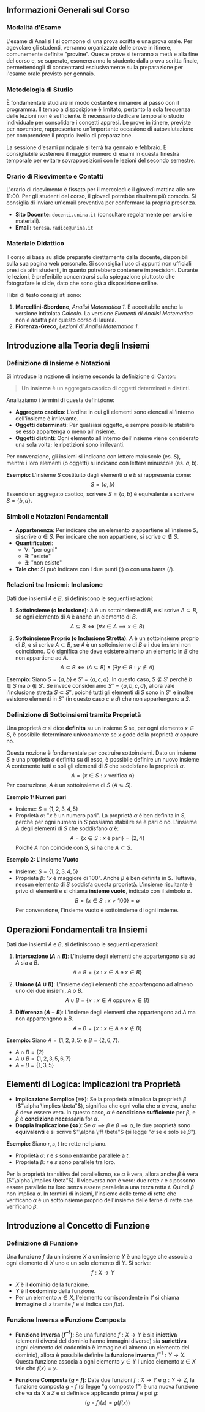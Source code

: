 ## Informazioni Generali sul Corso

### Modalità d'Esame
L'esame di Analisi I si compone di una prova scritta e una prova orale. Per agevolare gli studenti, verranno organizzate delle prove in itinere, comunemente definite "provine". Queste prove si terranno a metà e alla fine del corso e, se superate, esonereranno lo studente dalla prova scritta finale, permettendogli di concentrarsi esclusivamente sulla preparazione per l'esame orale previsto per gennaio.

### Metodologia di Studio
È fondamentale studiare in modo costante e rimanere al passo con il programma. Il tempo a disposizione è limitato, pertanto la sola frequenza delle lezioni non è sufficiente. È necessario dedicare tempo allo studio individuale per consolidare i concetti appresi. Le prove in itinere, previste per novembre, rappresentano un'importante occasione di autovalutazione per comprendere il proprio livello di preparazione.

La sessione d'esami principale si terrà tra gennaio e febbraio. È consigliabile sostenere il maggior numero di esami in questa finestra temporale per evitare sovrapposizioni con le lezioni del secondo semestre.

### Orario di Ricevimento e Contatti
L'orario di ricevimento è fissato per il mercoledì e il giovedì mattina alle ore 11:00. Per gli studenti del corso, il giovedì potrebbe risultare più comodo. Si consiglia di inviare un'email preventiva per confermare la propria presenza.

- **Sito Docente:** `docenti.unina.it` (consultare regolarmente per avvisi e materiali).
- **Email:** `teresa.radice@unina.it`

### Materiale Didattico
Il corso si basa su slide preparate direttamente dalla docente, disponibili sulla sua pagina web personale. Si sconsiglia l'uso di appunti non ufficiali presi da altri studenti, in quanto potrebbero contenere imprecisioni. Durante le lezioni, è preferibile concentrarsi sulla spiegazione piuttosto che fotografare le slide, dato che sono già a disposizione online.

I libri di testo consigliati sono:
1.  **Marcellini-Sbordone**, *Analisi Matematica 1*. È accettabile anche la versione intitolata *Calcolo*. La versione *Elementi di Analisi Matematica* non è adatta per questo corso di laurea.
2.  **Fiorenza-Greco**, *Lezioni di Analisi Matematica 1*.

## Introduzione alla Teoria degli Insiemi

### Definizione di Insieme e Notazioni
Si introduce la nozione di insieme secondo la definizione di Cantor:

> Un **insieme** è un aggregato caotico di oggetti determinati e distinti.

Analizziamo i termini di questa definizione:
- **Aggregato caotico**: L'ordine in cui gli elementi sono elencati all'interno dell'insieme è irrilevante.
- **Oggetti determinati**: Per qualsiasi oggetto, è sempre possibile stabilire se esso appartenga o meno all'insieme.
- **Oggetti distinti**: Ogni elemento all'interno dell'insieme viene considerato una sola volta; le ripetizioni sono irrilevanti.

Per convenzione, gli insiemi si indicano con lettere maiuscole (es. $S$), mentre i loro elementi (o oggetti) si indicano con lettere minuscole (es. $a, b$).

**Esempio:**
L'insieme $S$ costituito dagli elementi $a$ e $b$ si rappresenta come:
$$S = \{a, b\}$$
Essendo un aggregato caotico, scrivere $S = \{a, b\}$ è equivalente a scrivere $S = \{b, a\}$.

### Simboli e Notazioni Fondamentali
- **Appartenenza**: Per indicare che un elemento $a$ appartiene all'insieme $S$, si scrive $a \in S$. Per indicare che non appartiene, si scrive $a \notin S$.
- **Quantificatori**: 
  - $\forall$: "per ogni"
  - $\exists$: "esiste"
  - $\nexists$: "non esiste"
- **Tale che**: Si può indicare con i due punti ($:$) o con una barra (/).

### Relazioni tra Insiemi: Inclusione
Dati due insiemi $A$ e $B$, si definiscono le seguenti relazioni:

1.  **Sottoinsieme (o Inclusione)**: $A$ è un sottoinsieme di $B$, e si scrive $A \subseteq B$, se ogni elemento di $A$ è anche un elemento di $B$.
    $$A \subseteq B \iff (\forall x \in A \implies x \in B)$$

2.  **Sottoinsieme Proprio (o Inclusione Stretta)**: $A$ è un sottoinsieme proprio di $B$, e si scrive $A \subset B$, se $A$ è un sottoinsieme di $B$ e i due insiemi non coincidono. Ciò significa che deve esistere almeno un elemento in $B$ che non appartiene ad $A$.
    $$A \subset B \iff (A \subseteq B) \land (\exists y \in B : y \notin A)$$

**Esempio:**
Siano $S = \{a, b\}$ e $S' = \{a, c, d\}$. In questo caso, $S \not\subseteq S'$ perché $b \in S$ ma $b \notin S'$.
Se invece consideriamo $S'' = \{a, b, c, d\}$, allora vale l'inclusione stretta $S \subset S''$, poiché tutti gli elementi di $S$ sono in $S''$ e inoltre esistono elementi in $S''$ (in questo caso $c$ e $d$) che non appartengono a $S$.

### Definizione di Sottoinsiemi tramite Proprietà
Una proprietà $\alpha$ si dice **definita** su un insieme $S$ se, per ogni elemento $x \in S$, è possibile determinare univocamente se $x$ gode della proprietà $\alpha$ oppure no.

Questa nozione è fondamentale per costruire sottoinsiemi. Dato un insieme $S$ e una proprietà $\alpha$ definita su di esso, è possibile definire un nuovo insieme $A$ contenente tutti e soli gli elementi di $S$ che soddisfano la proprietà $\alpha$.
$$A = \{x \in S : x \text{ verifica } \alpha\}$$
Per costruzione, $A$ è un sottoinsieme di $S$ ($A \subseteq S$).

**Esempio 1: Numeri pari**
- Insieme: $S = \{1, 2, 3, 4, 5\}$
- Proprietà $\alpha$: "$x$ è un numero pari".
La proprietà $\alpha$ è ben definita in $S$, perché per ogni numero in $S$ possiamo stabilire se è pari o no.
L'insieme $A$ degli elementi di $S$ che soddisfano $\alpha$ è:
$$A = \{x \in S : x \text{ è pari}\} = \{2, 4\}$$
Poiché $A$ non coincide con $S$, si ha che $A \subset S$.

**Esempio 2: L'Insieme Vuoto**
- Insieme: $S = \{1, 2, 3, 4, 5\}$
- Proprietà $\beta$: "$x$ è maggiore di 100".
Anche $\beta$ è ben definita in $S$. Tuttavia, nessun elemento di $S$ soddisfa questa proprietà. L'insieme risultante è privo di elementi e si chiama **insieme vuoto**, indicato con il simbolo $\emptyset$.
$$B = \{x \in S : x > 100\} = \emptyset$$
Per convenzione, l'insieme vuoto è sottoinsieme di ogni insieme.

## Operazioni Fondamentali tra Insiemi
Dati due insiemi $A$ e $B$, si definiscono le seguenti operazioni:

1.  **Intersezione ($A \cap B$)**: L'insieme degli elementi che appartengono sia ad $A$ sia a $B$.
    $$A \cap B = \{x : x \in A \text{ e } x \in B\}$$

2.  **Unione ($A \cup B$)**: L'insieme degli elementi che appartengono ad almeno uno dei due insiemi, $A$ o $B$.
    $$A \cup B = \{x : x \in A \text{ oppure } x \in B\}$$

3.  **Differenza ($A - B$)**: L'insieme degli elementi che appartengono ad $A$ ma non appartengono a $B$.
    $$A - B = \{x : x \in A \text{ e } x \notin B\}$$

**Esempio:**
Siano $A = \{1, 2, 3, 5\}$ e $B = \{2, 6, 7\}$.
- $A \cap B = \{2\}$
- $A \cup B = \{1, 2, 3, 5, 6, 7\}$
- $A - B = \{1, 3, 5\}$

## Elementi di Logica: Implicazioni tra Proprietà

- **Implicazione Semplice ($\implies$)**: Se la proprietà $\alpha$ implica la proprietà $\beta$ ($"\alpha \implies \beta"$), significa che ogni volta che $\alpha$ è vera, anche $\beta$ deve essere vera. In questo caso, $\alpha$ è **condizione sufficiente** per $\beta$, e $\beta$ è **condizione necessaria** for $\alpha$.
- **Doppia Implicazione ($\iff$)**: Se $\alpha \implies \beta$ e $\beta \implies \alpha$, le due proprietà sono **equivalenti** e si scrive $"\alpha \iff \beta"$ (si legge "$\alpha$ se e solo se $\beta$").

**Esempio:**
Siano $r, s, t$ tre rette nel piano.
- Proprietà $\alpha$: $r$ e $s$ sono entrambe parallele a $t$.
- Proprietà $\beta$: $r$ e $s$ sono parallele tra loro.

Per la proprietà transitiva del parallelismo, se $\alpha$ è vera, allora anche $\beta$ è vera ($"\alpha \implies \beta"$). Il viceversa non è vero: due rette $r$ e $s$ possono essere parallele tra loro senza essere parallele a una terza retta $t$. Quindi $\beta$ non implica $\alpha$.
In termini di insiemi, l'insieme delle terne di rette che verificano $\alpha$ è un sottoinsieme proprio dell'insieme delle terne di rette che verificano $\beta$.

## Introduzione al Concetto di Funzione

### Definizione di Funzione
Una **funzione** $f$ da un insieme $X$ a un insieme $Y$ è una legge che associa a ogni elemento di $X$ uno e un solo elemento di $Y$. Si scrive:
$$f: X \to Y$$
- $X$ è il **dominio** della funzione.
- $Y$ è il **codominio** della funzione.
- Per un elemento $x \in X$, l'elemento corrispondente in $Y$ si chiama **immagine** di $x$ tramite $f$ e si indica con $f(x)$.

### Funzione Inversa e Funzione Composta
- **Funzione Inversa ($f^{-1}$)**: Se una funzione $f: X \to Y$ è sia **iniettiva** (elementi diversi del dominio hanno immagini diverse) sia **suriettiva** (ogni elemento del codominio è immagine di almeno un elemento del dominio), allora è possibile definire la **funzione inversa** $f^{-1}: Y \to X$. Questa funzione associa a ogni elemento $y \in Y$ l'unico elemento $x \in X$ tale che $f(x) = y$.

- **Funzione Composta ($g \circ f$)**: Date due funzioni $f: X \to Y$ e $g: Y \to Z$, la funzione composta $g \circ f$ (si legge "g composto f") è una nuova funzione che va da $X$ a $Z$ e si definisce applicando prima $f$ e poi $g$:
    $$(g \circ f)(x) = g(f(x))$$